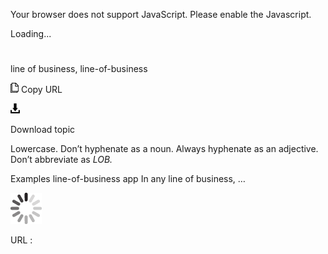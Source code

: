 ﻿Your browser does not support JavaScript. Please enable the Javascript.

Loading...

# 

line of business, line-of-business

![Copy URL](media/line-of-business/Copy.png)
Copy URL

![Download](media/line-of-business/Download.png)

Download topic

Lowercase. Don’t hyphenate as a noun. Always hyphenate as an adjective. Don’t abbreviate as *LOB.*

Examples
line-of-business app 
In any line of business, …

![In progress](media/line-of-business/activity-large.gif)

URL :
